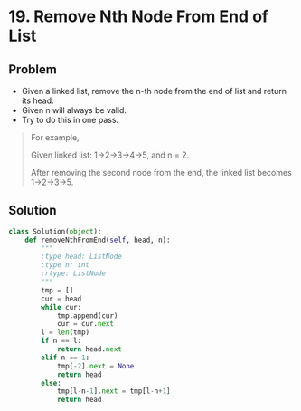 # 19. Remove Nth Node From End of List

## Problem
- Given a linked list, remove the n-th node from the end of list and return its head.
- Given n will always be valid.
- Try to do this in one pass.

> For example,
> 
>    Given linked list: 1->2->3->4->5, and n = 2.
> 
>    After removing the second node from the end, the linked list becomes 1->2->3->5.

## Solution

```python
class Solution(object):
    def removeNthFromEnd(self, head, n):
        """
        :type head: ListNode
        :type n: int
        :rtype: ListNode
        """
        tmp = []
        cur = head
        while cur:
            tmp.append(cur)
            cur = cur.next
        l = len(tmp)
        if n == l:
            return head.next
        elif n == 1:
            tmp[-2].next = None
            return head
        else:
            tmp[l-n-1].next = tmp[l-n+1]
            return head
```

